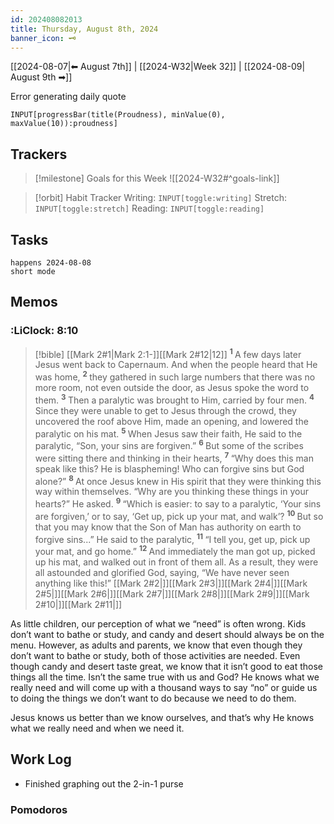 ```yaml
---
id: 202408082013
title: Thursday, August 8th, 2024
banner_icon: 🗝️
---
```


[[2024-08-07|⬅ August 7th]] | [[2024-W32|Week 32]] | [[2024-08-09| August 9th ➡]]

Error generating daily quote

```meta-bind
INPUT[progressBar(title(Proudness), minValue(0), maxValue(10)):proudness]
```

## Trackers

> [!milestone] Goals for this Week
> ![[2024-W32#^goals-link]]

> [!orbit] Habit Tracker
> Writing: `INPUT[toggle:writing]` Stretch: `INPUT[toggle:stretch]` Reading: `INPUT[toggle:reading]`

## Tasks

```tasks
happens 2024-08-08
short mode
```

## Memos

### :LiClock: 8:10

>[!bible] [[Mark 2#1|Mark 2:1-]][[Mark 2#12|12]]
<sup>**1** </sup> A few days later Jesus went back to Capernaum. And when the people heard that He was home, <sup>**2** </sup> they gathered in such large numbers that there was no more room, not even outside the door, as Jesus spoke the word to them. <sup>**3** </sup> Then a paralytic was brought to Him, carried by four men. <sup>**4** </sup> Since they were unable to get to Jesus through the crowd, they uncovered the roof above Him, made an opening, and lowered the paralytic on his mat. <sup>**5** </sup> When Jesus saw their faith, He said to the paralytic, “Son, your sins are forgiven.” <sup>**6** </sup> But some of the scribes were sitting there and thinking in their hearts, <sup>**7** </sup> “Why does this man speak like this? He is blaspheming! Who can forgive sins but God alone?” <sup>**8** </sup> At once Jesus knew in His spirit that they were thinking this way within themselves. “Why are you thinking these things in your hearts?” He asked. <sup>**9** </sup> “Which is easier: to say to a paralytic, ‘Your sins are forgiven,’ or to say, ‘Get up, pick up your mat, and walk’? <sup>**10** </sup> But so that you may know that the Son of Man has authority on earth to forgive sins...” He said to the paralytic, <sup>**11** </sup> “I tell you, get up, pick up your mat, and go home.” <sup>**12** </sup> And immediately the man got up, picked up his mat, and walked out in front of them all. As a result, they were all astounded and glorified God, saying, “We have never seen anything like this!” [[Mark 2#2|]][[Mark 2#3|]][[Mark 2#4|]][[Mark 2#5|]][[Mark 2#6|]][[Mark 2#7|]][[Mark 2#8|]][[Mark 2#9|]][[Mark 2#10|]][[Mark 2#11|]]

As little children, our perception of what we “need” is often wrong. Kids don’t want to bathe or study, and candy and desert should always be on the menu. However, as adults and parents, we know that even though they don’t want to bathe or study, both of those activities are needed. Even though candy and desert taste great, we know that it isn’t good to eat those things all the time. Isn’t the same true with us and God? He knows what we really need and will come up with a thousand ways to say “no” or guide us to doing the things we don’t want to do because we need to do them.

Jesus knows us better than we know ourselves, and that’s why He knows what we really need and when we need it.

## Work Log

- Finished graphing out the 2-in-1 purse

### Pomodoros
